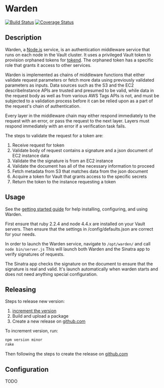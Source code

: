 # Warden

[![Build Status](https://travis-ci.org/rapid7/warden.svg?branch=master)](https://travis-ci.org/rapid7/warden)
[![Coverage Status](https://coveralls.io/repos/github/rapid7/warden/badge.svg?branch=master)](https://coveralls.io/github/rapid7/warden?branch=master)

## Description

Warden, a [Node.js][] service, is an authentication middleware service that runs on each node in the Vault
cluster. It uses a privileged Vault token to provision orphaned tokens for [tokend][].
The orphaned token has a specific role that grants it access to other services.

Warden is implemented as chains of middleware functions that either validate
request parameters or fetch more data using previously validated parameters as
inputs. Data sources such as the S3 and the EC2 describeInstance APIs are trusted
and presumed to be valid, while data in the request body as well as from various
AWS Tags APIs is not, and must be subjected to a validation process before it can
be relied upon as a part of the request's chain of authentication.

Every layer in the middleware chain may either respond immediately to the request
with an error, or pass the request to the next layer. Layers must respond
immediately with an error if a verification task fails.

The steps to validate the request for a token are:
1. Receive request for token
2. Validate body of request contains a signature and a json document of EC2 instance data
3. Validate the the signature is from an EC2 instance
4. Validate the document has all of the necessary information to proceed
5. Fetch metadata from S3 that matches data from the json document
6. Acquire a token for Vault that grants access to the specific secrets
7. Return the token to the instance requesting a token

## Usage

See the [getting started guide][gsg] for help installing, configuring, and
using Warden.

First ensure that ruby 2.2.4 and node 4.4.x are installed on your Vault servers.
Then ensure that the settings in /config/defaults.json are correct for your needs.

In order to launch the Warden service, navigate to ```/opt/warden/``` and call ```node bin/server.js```
This will launch both Warden and the Sinatra app to verify signatures of requests.

The Sinatra app checks the signature on the document to ensure that the signature is real and valid.
It's launch automatically when warden starts and does not need anything special configuration.

## Releasing
Steps to release new version:
1. [increment the version][npm-version]
2. Build and upload a package
3. Create a new release on [github.com]

To increment version, run:
~~~bash
npm version minor
rake
~~~

Then following the steps to create the release on [github.com]

## Configuration

TODO



[Node.js]: https://nodejs.org/en/
[tokend]: https://github.com/rapid7/tokend
[gsg]: ./docs/getting-started/
[npm-version]: https://docs.npmjs.com/cli/version
[github.com]: https://www.github.com
